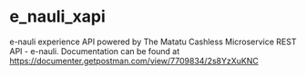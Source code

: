 # e_nauli_xapi

e-nauli experience API powered by The Matatu Cashless Microservice REST API - e-nauli. Documentation can be found at https://documenter.getpostman.com/view/7709834/2s8YzXuKNC
